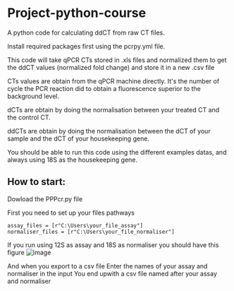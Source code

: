 # Project-python-course

A python code for calculating ddCT from raw CT files.

Install required packages first using the pcrpy.yml file.


This code will take qPCR CTs stored in .xls files and normalized them to get the ddCT values (normalized fold change) and store it in a new .csv file


CTs values are obtain from the qPCR machine directly. It's the number of cycle the PCR reaction did to obtain a fluorescence superior to the background level.

dCTs are obtain by doing the normalisation between your treated CT and the control CT.

ddCTs are obtain by doing the normalisation between the dCT of your sample and the dCT of your housekeeping gene.


You should be able to run this code using the different examples datas, and always using 18S as the housekeeping gene.



## **How to start:**

Dowload the PPPcr.py file

First you need to set up your files pathways

```
assay_files = [r"C:\Users\your_file_assay"]
normaliser_files = [r"C:\Users\your_file_normaliser"]
```


If you run using 12S as assay and 18S as normaliser you should have this figure
![image](https://github.com/Lousip/Project-python-course-LL/assets/144322022/6b532969-8cad-4ca9-bfe2-86678293ce06)

And when you export to a csv file
Enter the names of your assay and normaliser in the input
You end upwith a csv file named after your assay and normaliser
